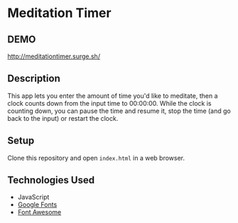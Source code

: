 # Meditation Timer

## DEMO

http://meditationtimer.surge.sh/

## Description
This app lets you enter the amount of time you'd like to meditate, then a clock counts down from the input time to 00:00:00.
While the clock is counting down, you can pause the time and resume it, stop the time (and go back to the input) or restart the clock.

## Setup
Clone this repository and open `index.html` in a web browser.

## Technologies Used
* JavaScript
* [Google Fonts](https://fonts.google.com/)
* [Font Awesome](https://fontawesome.com/)
